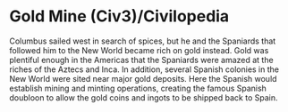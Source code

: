 # Gold Mine (Civ3)/Civilopedia

Columbus sailed west in search of spices, but he and the Spaniards that followed him to
the New World became rich on gold instead. Gold was plentiful enough in the Americas
that the Spaniards were amazed at the riches of the Aztecs and Inca. In addition, several Spanish colonies in the New World were sited near major gold deposits. Here the Spanish would establish mining and minting operations, creating the famous Spanish doubloon to allow the 
gold coins and ingots to be shipped back to Spain.